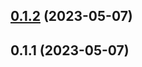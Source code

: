 ## [0.1.2](https://github.com/talzion12/metascraper-server/compare/v0.1.1...v0.1.2) (2023-05-07)

## 0.1.1 (2023-05-07)

